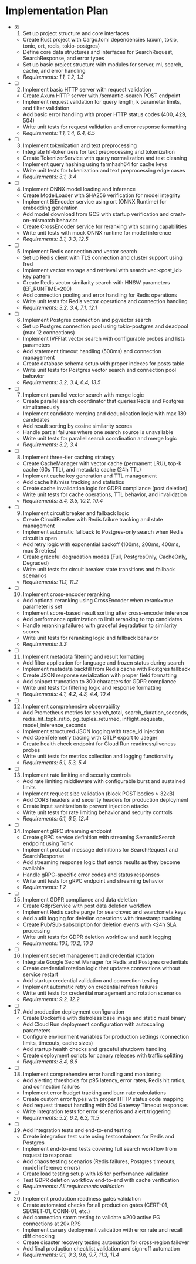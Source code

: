 # Implementation Plan

- [x] 1. Set up project structure and core interfaces
  - Create Rust project with Cargo.toml dependencies (axum, tokio, tonic, ort, redis, tokio-postgres)
  - Define core data structures and interfaces for SearchRequest, SearchResponse, and error types
  - Set up basic project structure with modules for server, ml, search, cache, and error handling
  - _Requirements: 1.1, 1.2, 1.3_

- [ ] 2. Implement basic HTTP server with request validation
  - Create Axum HTTP server with /semantic-search POST endpoint
  - Implement request validation for query length, k parameter limits, and filter validation
  - Add basic error handling with proper HTTP status codes (400, 429, 504)
  - Write unit tests for request validation and error response formatting
  - _Requirements: 1.1, 1.4, 6.4, 6.5_

- [ ] 3. Implement tokenization and text preprocessing
  - Integrate hf-tokenizers for text preprocessing and tokenization
  - Create TokenizerService with query normalization and text cleaning
  - Implement query hashing using farmhash64 for cache keys
  - Write unit tests for tokenization and text preprocessing edge cases
  - _Requirements: 3.1, 3.4_

- [ ] 4. Implement ONNX model loading and inference
  - Create ModelLoader with SHA256 verification for model integrity
  - Implement BiEncoder service using ort (ONNX Runtime) for embedding generation
  - Add model download from GCS with startup verification and crash-on-mismatch behavior
  - Create CrossEncoder service for reranking with scoring capabilities
  - Write unit tests with mock ONNX runtime for model inference
  - _Requirements: 3.1, 3.3, 12.5_

- [ ] 5. Implement Redis connection and vector search
  - Set up Redis client with TLS connection and cluster support using fred
  - Implement vector storage and retrieval with search:vec:<post_id> key pattern
  - Create Redis vector similarity search with HNSW parameters (EF_RUNTIME=200)
  - Add connection pooling and error handling for Redis operations
  - Write unit tests for Redis vector operations and connection handling
  - _Requirements: 3.2, 3.4, 7.1, 12.1_

- [ ] 6. Implement Postgres connection and pgvector search
  - Set up Postgres connection pool using tokio-postgres and deadpool (max 12 connections)
  - Implement IVFFlat vector search with configurable probes and lists parameters
  - Add statement timeout handling (500ms) and connection management
  - Create database schema setup with proper indexes for posts table
  - Write unit tests for Postgres vector search and connection pool behavior
  - _Requirements: 3.2, 3.4, 6.4, 13.5_

- [ ] 7. Implement parallel vector search with merge logic
  - Create parallel search coordinator that queries Redis and Postgres simultaneously
  - Implement candidate merging and deduplication logic with max 130 candidates
  - Add result sorting by cosine similarity scores
  - Handle partial failures where one search source is unavailable
  - Write unit tests for parallel search coordination and merge logic
  - _Requirements: 3.2, 3.4_

- [ ] 8. Implement three-tier caching strategy
  - Create CacheManager with vector cache (permanent LRU), top-k cache (60s TTL), and metadata cache (24h TTL)
  - Implement cache key generation and TTL management
  - Add cache hit/miss tracking and statistics
  - Create cache invalidation logic for GDPR compliance (post deletion)
  - Write unit tests for cache operations, TTL behavior, and invalidation
  - _Requirements: 3.4, 3.5, 10.2, 10.4_

- [ ] 9. Implement circuit breaker and fallback logic
  - Create CircuitBreaker with Redis failure tracking and state management
  - Implement automatic fallback to Postgres-only search when Redis circuit is open
  - Add retry logic with exponential backoff (100ms, 200ms, 400ms, max 3 retries)
  - Create graceful degradation modes (Full, PostgresOnly, CacheOnly, Degraded)
  - Write unit tests for circuit breaker state transitions and fallback scenarios
  - _Requirements: 11.1, 11.2_

- [ ] 10. Implement cross-encoder reranking
  - Add optional reranking using CrossEncoder when rerank=true parameter is set
  - Implement score-based result sorting after cross-encoder inference
  - Add performance optimization to limit reranking to top candidates
  - Handle reranking failures with graceful degradation to similarity scores
  - Write unit tests for reranking logic and fallback behavior
  - _Requirements: 3.3_

- [ ] 11. Implement metadata filtering and result formatting
  - Add filter application for language and frozen status during search
  - Implement metadata backfill from Redis cache with Postgres fallback
  - Create JSON response serialization with proper field formatting
  - Add snippet truncation to 300 characters for GDPR compliance
  - Write unit tests for filtering logic and response formatting
  - _Requirements: 4.1, 4.2, 4.3, 4.4, 10.4_

- [ ] 12. Implement comprehensive observability
  - Add Prometheus metrics for search_total, search_duration_seconds, redis_hit_topk_ratio, pg_tuples_returned, inflight_requests, model_inference_seconds
  - Implement structured JSON logging with trace_id injection
  - Add OpenTelemetry tracing with OTLP export to Jaeger
  - Create health check endpoint for Cloud Run readiness/liveness probes
  - Write unit tests for metrics collection and logging functionality
  - _Requirements: 5.1, 5.3, 5.4_

- [ ] 13. Implement rate limiting and security controls
  - Add rate limiting middleware with configurable burst and sustained limits
  - Implement request size validation (block POST bodies > 32kB)
  - Add CORS headers and security headers for production deployment
  - Create input sanitization to prevent injection attacks
  - Write unit tests for rate limiting behavior and security controls
  - _Requirements: 6.1, 6.5, 12.4_

- [ ] 14. Implement gRPC streaming endpoint
  - Create gRPC service definition with streaming SemanticSearch endpoint using Tonic
  - Implement protobuf message definitions for SearchRequest and SearchResponse
  - Add streaming response logic that sends results as they become available
  - Handle gRPC-specific error codes and status responses
  - Write unit tests for gRPC endpoint and streaming behavior
  - _Requirements: 1.2_

- [ ] 15. Implement GDPR compliance and data deletion
  - Create GdprService with post data deletion workflow
  - Implement Redis cache purge for search:vec and search:meta keys
  - Add audit logging for deletion operations with timestamp tracking
  - Create Pub/Sub subscription for deletion events with <24h SLA processing
  - Write unit tests for GDPR deletion workflow and audit logging
  - _Requirements: 10.1, 10.2, 10.3_

- [ ] 16. Implement secret management and credential rotation
  - Integrate Google Secret Manager for Redis and Postgres credentials
  - Create credential rotation logic that updates connections without service restart
  - Add startup credential validation and connection testing
  - Implement automatic retry on credential refresh failures
  - Write unit tests for credential management and rotation scenarios
  - _Requirements: 9.2, 12.2_

- [ ] 17. Add production deployment configuration
  - Create Dockerfile with distroless base image and static musl binary
  - Add Cloud Run deployment configuration with autoscaling parameters
  - Configure environment variables for production settings (connection limits, timeouts, cache sizes)
  - Add startup health checks and graceful shutdown handling
  - Create deployment scripts for canary releases with traffic splitting
  - _Requirements: 8.4, 8.6_

- [ ] 18. Implement comprehensive error handling and monitoring
  - Add alerting thresholds for p95 latency, error rates, Redis hit ratios, and connection failures
  - Implement error budget tracking and burn rate calculations
  - Create custom error types with proper HTTP status code mapping
  - Add request timeout handling with 504 Gateway Timeout responses
  - Write integration tests for error scenarios and alert triggering
  - _Requirements: 5.2, 6.2, 6.3, 11.5_

- [ ] 19. Add integration tests and end-to-end testing
  - Create integration test suite using testcontainers for Redis and Postgres
  - Implement end-to-end tests covering full search workflow from request to response
  - Add chaos testing scenarios (Redis failures, Postgres timeouts, model inference errors)
  - Create load testing setup with k6 for performance validation
  - Test GDPR deletion workflow end-to-end with cache verification
  - _Requirements: All requirements validation_

- [ ] 20. Implement production readiness gates validation
  - Create automated checks for all production gates (CERT-01, SECRET-01, CONN-01, etc.)
  - Add connection storm testing to validate ≤200 active PG connections at 20k RPS
  - Implement canary deployment validation with error rate and recall diff checking
  - Create disaster recovery testing automation for cross-region failover
  - Add final production checklist validation and sign-off automation
  - _Requirements: 9.1, 9.3, 9.6, 9.7, 11.3, 11.4_